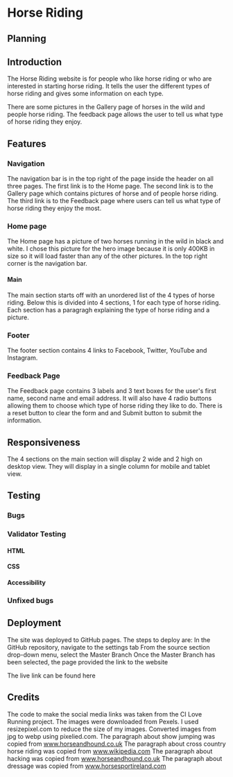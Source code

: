 # Horse Riding

## Planning

## Introduction

The Horse Riding website is for people who like horse riding or who are interested in starting horse riding. It tells the user the different types of horse riding and gives some information on each type.

There are some pictures in the Gallery page of horses in the wild and people horse riding. The feedback page allows the user to tell us what type of horse riding they enjoy.

## Features

### Navigation

The navigation bar is in the top right of the page inside the header on all three pages.
The first link is to the Home page.
The second link is to the Gallery page which contains pictures of horse and of people horse riding.
The third link is to the Feedback page where users can tell us what type of horse riding they enjoy the most.

### Home page

The Home page has a picture of two horses running in the wild in black and white.
I chose this picture for the hero image because it is only 400KB in size so it will load faster than any of the other pictures.
In the top right corner is the navigation bar.

#### Main

The main section starts off with an unordered list of the 4 types of horse riding.
Below this is divided into 4 sections, 1 for each type of horse riding.
Each section has a paragragh explaining the type of horse riding and a picture.

### Footer

The footer section contains 4 links to Facebook, Twitter, YouTube and Instagram.

### Feedback Page

The Feedback page contains 3 labels and 3 text boxes for the user's first name, second name and email address.
It will also have 4 radio buttons allowing them to choose which type of horse riding they like to do.
There is a reset button to clear the form and and Submit button to submit the information.

## Responsiveness

The 4 sections on the main section will display 2 wide and 2 high on desktop view.
They will display in a single column for mobile and tablet view.

## Testing

### Bugs

### Validator Testing

#### HTML

#### CSS

#### Accessibility

### Unfixed bugs

## Deployment

The site was deployed to GitHub pages. The steps to deploy are:
    In the GitHub repository, navigate to the settings tab
    From the source section drop-down menu, select the Master Branch
    Once the Master Branch has been selected, the page provided the link to the website

The live link can be found here

## Credits

The code to make the social media links was taken from the CI Love Running project.
The images were downloaded from Pexels.
I used resizepixel.com to reduce the size of my images.
Converted images from jpg to webp using pixelied.com.
The paragraph about show jumping was copied from www.horseandhound.co.uk
The paragraph about cross country horse riding was copied from www.wikipedia.com
The paragraph about hacking was copied from www.horseandhound.co.uk
The paragraph about dressage was copied from www.horsesportireland.com
